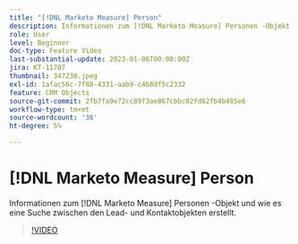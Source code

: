 ```yaml
---
title: "[!DNL Marketo Measure] Person"
description: Informationen zum [!DNL Marketo Measure] Personen -Objekt und wie es eine Suche zwischen den Lead- und Kontaktobjekten erstellt.
role: User
level: Beginner
doc-type: Feature Video
last-substantial-update: 2023-01-06T00:00:00Z
jira: KT-11707
thumbnail: 347230.jpeg
exl-id: 1afac56c-7f88-4331-aab9-c4b8df5c2332
feature: CRM Objects
source-git-commit: 2fb7fa9e72cc89f3ae867cbbc02fd62fb4b485e6
workflow-type: tm+mt
source-wordcount: '36'
ht-degree: 5%

---
```


# [!DNL Marketo Measure] Person

Informationen zum [!DNL Marketo Measure] Personen -Objekt und wie es eine Suche zwischen den Lead- und Kontaktobjekten erstellt.

>[!VIDEO](https://video.tv.adobe.com/v/347230/?quality=12&learn=on)
